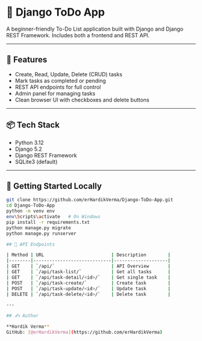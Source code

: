 # 📝 Django ToDo App

A beginner-friendly To-Do List application built with Django and Django REST Framework. Includes both a frontend and REST API.

---

## 🔧 Features

- Create, Read, Update, Delete (CRUD) tasks
- Mark tasks as completed or pending
- REST API endpoints for full control
- Admin panel for managing tasks
- Clean browser UI with checkboxes and delete buttons

---

## 📦 Tech Stack

- Python 3.12
- Django 5.2
- Django REST Framework
- SQLite3 (default)

---

## 🚀 Getting Started Locally

```bash
git clone https://github.com/erHardikVerma/Django-ToDo-App.git
cd Django-ToDo-App
python -m venv env
env\Scripts\activate   # On Windows
pip install -r requirements.txt
python manage.py migrate
python manage.py runserver

## 📡 API Endpoints

| Method | URL                         | Description        |
|--------|-----------------------------|--------------------|
| GET    | `/api/`                     | API Overview       |
| GET    | `/api/task-list/`           | Get all tasks      |
| GET    | `/api/task-detail/<id>/`    | Get single task    |
| POST   | `/api/task-create/`         | Create task        |
| POST   | `/api/task-update/<id>/`    | Update task        |
| DELETE | `/api/task-delete/<id>/`    | Delete task        |

---

## ✍️ Author

**Hardik Verma**  
GitHub: [@erHardikVerma](https://github.com/erHardikVerma)

